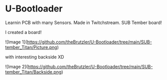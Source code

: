 # U-Bootloader

Learnin PCB with many Sensors. Made in Twitchstream. SUB Tember board!



I created a board!

!\[Image 1](https://github.com/theBrutzler/U-Bootloader/tree/main/SUB-tember_Titan/Picture.png)



with interesting backside XD

!\[Image 2](https://github.com/theBrutzler/U-Bootloader/tree/main/SUB-tember_Titan/Backside.png)



